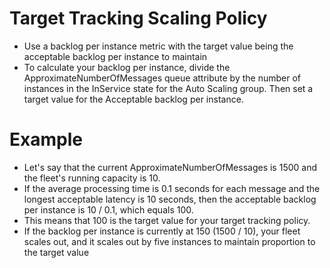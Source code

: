 
# Target Tracking Scaling Policy
- Use a backlog per instance metric with the target value being the acceptable backlog per instance to maintain
- To calculate your backlog per instance, divide the ApproximateNumberOfMessages queue attribute by the number of 
  instances in the InService state for the Auto Scaling group. Then set a target value for the Acceptable backlog per 
  instance.
# Example
- Let's say that the current ApproximateNumberOfMessages is 1500 and the fleet's running capacity is 10. 
- If the average processing time is 0.1 seconds for each message and the longest acceptable latency is 10 seconds, then 
  the acceptable backlog per instance is 10 / 0.1, which equals 100. 
- This means that 100 is the target value for your target tracking policy. 
- If the backlog per instance is currently at 150 (1500 / 10), your fleet scales out, and it scales out by five instances 
  to maintain proportion to the target value